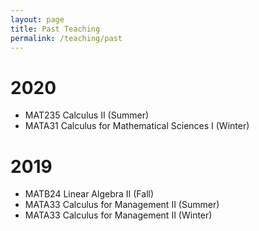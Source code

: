 ```yaml
---
layout: page
title: Past Teaching
permalink: /teaching/past
---
```


2020
======
  - MAT235 Calculus II (Summer)
  - MATA31 Calculus for Mathematical Sciences I (Winter)

2019
======
  - MATB24 Linear Algebra II (Fall)
  - MATA33 Calculus for Management II (Summer)
  - MATA33 Calculus for Management II (Winter)
  
